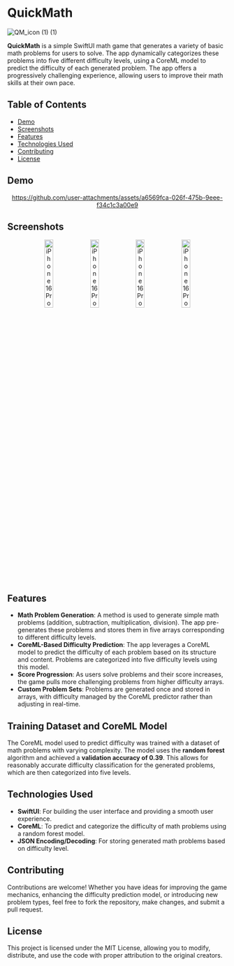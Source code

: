 
# QuickMath
![QM_icon (1) (1)](https://github.com/user-attachments/assets/798c107c-fe25-48af-9abc-18f8f355b634)

**QuickMath** is a simple SwiftUI math game that generates a variety of basic math problems for users to solve. The app dynamically categorizes these problems into five different difficulty levels, using a CoreML model to predict the difficulty of each generated problem. The app offers a progressively challenging experience, allowing users to improve their math skills at their own pace.

## Table of Contents
- [Demo](#demo)
- [Screenshots](#screenshots)
- [Features](#features)
- [Technologies Used](#technologies-used)
- [Contributing](#Contributing)
- [License](#License)

## Demo


<div align="center">


https://github.com/user-attachments/assets/a6569fca-026f-475b-9eee-f34c1c3a00e9


</div>

## Screenshots

<div align="center">
  <!-- Row 1 -->
  <img src="https://github.com/user-attachments/assets/993edeee-5b54-4fd7-9a1a-5bd038420ee6" alt="iPhone 16 Pro - Natural Titanium 12" width="20%">
  <img src="https://github.com/user-attachments/assets/755ca2f8-3b2c-43a9-90c2-7688290a0c6c" alt="iPhone 16 Pro - Natural Titanium 10" width="20%">
  

 
  <img src="https://github.com/user-attachments/assets/8643b588-3a33-4e1c-9b10-011bec6ad1d8" alt="iPhone 16 Pro - Natural Titanium 9" width="20%">
  <img src="https://github.com/user-attachments/assets/317019e1-500f-4af9-9102-c1d68d25296f" alt="iPhone 16 Pro - Natural Titanium 11" width="20%">
</div>


## Features

- **Math Problem Generation**: A method is used to generate simple math problems (addition, subtraction, multiplication, division). The app pre-generates these problems and stores them in five arrays corresponding to different difficulty levels.
- **CoreML-Based Difficulty Prediction**: The app leverages a CoreML model to predict the difficulty of each problem based on its structure and content. Problems are categorized into five difficulty levels using this model.
- **Score Progression**: As users solve problems and their score increases, the game pulls more challenging problems from higher difficulty arrays.
- **Custom Problem Sets**: Problems are generated once and stored in arrays, with difficulty managed by the CoreML predictor rather than adjusting in real-time.

## Training Dataset and CoreML Model

The CoreML model used to predict difficulty was trained with a dataset of math problems with varying complexity. The model uses the **random forest** algorithm and achieved a **validation accuracy of 0.39**. This allows for reasonably accurate difficulty classification for the generated problems, which are then categorized into five levels.

## Technologies Used

- **SwiftUI**: For building the user interface and providing a smooth user experience.
- **CoreML**: To predict and categorize the difficulty of math problems using a random forest model.
- **JSON Encoding/Decoding**: For storing generated math problems based on difficulty level.
  

## Contributing
Contributions are welcome! Whether you have ideas for improving the game mechanics, enhancing the difficulty prediction model, or introducing new problem types, feel free to fork the repository, make changes, and submit a pull request.

## License
This project is licensed under the MIT License, allowing you to modify, distribute, and use the code with proper attribution to the original creators.

